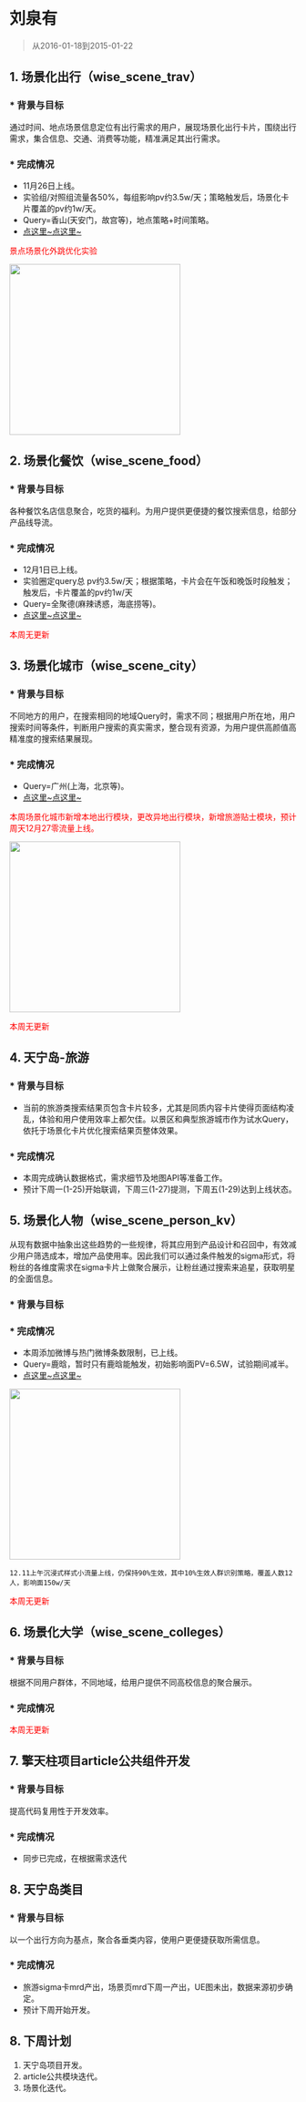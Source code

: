  # 刘泉有

> 从2016-01-18到2015-01-22


## 1. 场景化出行（wise_scene_trav）

### * 背景与目标
通过时间、地点场景信息定位有出行需求的用户，展现场景化出行卡片，围绕出行需求，集合信息、交通、消费等功能，精准满足其出行需求。

### * 完成情况
- 11月26日上线。
- 实验组/对照组流量各50%，每组影响pv约3.5w/天；策略触发后，场景化卡片覆盖的pv约1w/天。
- Query=香山(天安门，故宫等)，地点策略+时间策略。
- [点这里~点这里~](https://www.baidu.com/from=844b/s?word=%E9%A6%99%E5%B1%B1&ts=0015366&t_kt=0&rsv_iqid=5504612005285293655&rsv_t=f77fpuYM6PishRuwv6A9PSlfWEsQ%252FkBKd%252FtsgBcmqwBGyhR9vBwtIJNd3A&sa=ib&ms=1&rsv_sug4=3888&ss=101&inputT=2065&sid=102251)

<span style="color:red">景点场景化外跳优化实验</span>

<img src="img/liuquanyou/11gugong.png" width=300/>



## 2. 场景化餐饮（wise_scene_food）

### * 背景与目标
各种餐饮名店信息聚合，吃货的福利。为用户提供更便捷的餐饮搜索信息，给部分产品线导流。

### * 完成情况
- 12月1日已上线。
- 实验圈定query总 pv约3.5w/天；根据策略，卡片会在午饭和晚饭时段触发；触发后，卡片覆盖的pv约1w/天
- Query=全聚德(麻辣诱惑，海底捞等)。
- [点这里~点这里~](http://cq01-aladdin-product-05.epc.baidu.com:8003/s?word=%E6%B5%B7%E5%BA%95%E6%8D%9E&ts=2862183&t_kt=0&sa=ib&rsv_sug4=5921&inputT=4644&ss=100&cip=47.153.191.255&tn=iphone&sid=102122)

<span style="color:red">本周无更新</span>



## 3. 场景化城市（wise_scene_city）

### * 背景与目标
不同地方的用户，在搜索相同的地域Query时，需求不同；根据用户所在地，用户搜索时间等条件，判断用户搜索的真实需求，整合现有资源，为用户提供高颜值高精准度的搜索结果展现。

### * 完成情况

- Query=广州(上海，北京等)。
- [点这里~点这里~](http://cq01-aladdin-product-05.epc.baidu.com:8003/s?word=%E8%A5%BF%E5%AE%89&sa=tb&ts=7886850&t_kt=0&rsv_t=d93dQMJ8oDkEP%252FAP42XH91G2DzxGN7euopVrqPYifT3ciDlwi6TI&rsv_pq=1595416660186666569&ss=101&t_it=1&rsv_sug4=3603&inputT=1781&oq=%E9%A2%90%E5%92%8C%E5%9B%AD)

<span style="color:red">本周场景化城市新增本地出行模块，更改异地出行模块，新增旅游贴士模块，预计周天12月27零流量上线。</span>

<img src="img/liuquanyou/city.png" width=300/>

<span style="color:red">本周无更新</span>

## 4. 天宁岛-旅游

### * 背景与目标

- 当前的旅游类搜索结果页包含卡片较多，尤其是同质内容卡片使得页面结构凌乱，体验和用户使用效率上都欠佳。以景区和典型旅游城市作为试水Query，依托于场景化卡片优化搜索结果页整体效果。

### * 完成情况
- 本周完成确认数据格式，需求细节及地图API等准备工作。
- 预计下周一(1-25)开始联调，下周三(1-27)提测，下周五(1-29)达到上线状态。


## 5. 场景化人物（wise_scene_person_kv）
从现有数据中抽象出这些趋势的一些规律，将其应用到产品设计和召回中，有效减少用户筛选成本，增加产品使用率。因此我们可以通过条件触发的sigma形式，将粉丝的各维度需求在sigma卡片上做聚合展示，让粉丝通过搜索来追星，获取明星的全面信息。
### * 背景与目标

### * 完成情况
- 本周添加微博与热门微博条数限制，已上线。
- Query=鹿晗，暂时只有鹿晗能触发，初始影响面PV=6.5W，试验期间减半。
- [点这里~点这里~](https://www.baidu.com/from=844b/s?word=%E9%B9%BF%E6%99%97&ts=9424931&t_kt=0&rsv_iqid=7099597460254613959&rsv_t=5473vbvJQ6CHpRcFDZVOcjgQ8PfD4HRnZdMdiAW4%252BJY8bnEwuCP4PPXMZA&sa=ib&ms=1&rsv_sug4=1960&ss=101&inputT=733)

<img src="img/liuquanyou/11luhan.png" width=300/>

`12.11上午沉浸式样式小流量上线，仍保持90%生效，其中10%生效人群识别策略，覆盖人数12人，影响面150w/天`

<span style="color:red">本周无更新</span>


## 6. 场景化大学（wise_scene_colleges）

### * 背景与目标
根据不同用户群体，不同地域，给用户提供不同高校信息的聚合展示。
### * 完成情况

<span style="color:red">本周无更新</span>


## 7. 擎天柱项目article公共组件开发

### * 背景与目标

提高代码复用性于开发效率。

### * 完成情况

- 同步已完成，在根据需求迭代

## 8. 天宁岛类目

### * 背景与目标

以一个出行方向为基点，聚合各垂类内容，使用户更便捷获取所需信息。

### * 完成情况

- 旅游sigma卡mrd产出，场景页mrd下周一产出，UE图未出，数据来源初步确定。
- 预计下周开始开发。

## 8. 下周计划

1. 天宁岛项目开发。
2. article公共模块迭代。
3. 场景化迭代。